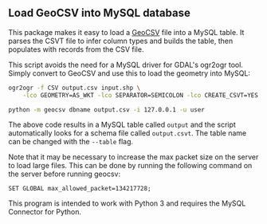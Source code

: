 Load GeoCSV into MySQL database
-------------------------------

This package makes it easy to load a [GeoCSV][geocsv] file into a MySQL
table. It parses the CSVT file to infer column types and builds the table,
then populates with records from the CSV file.

This script avoids the need for a MySQL driver for GDAL's ogr2ogr tool.
Simply convert to GeoCSV and use this to load the geometry into MySQL:

```bash
ogr2ogr -f CSV output.csv input.shp \
    -lco GEOMETRY=AS_WKT -lco SEPARATOR=SEMICOLON -lco CREATE_CSVT=YES

python -m geocsv dbname output.csv -i 127.0.0.1 -u user
```

The above code results in a MySQL table called `output` and the script
automatically looks for a schema file called `output.csvt`. The table name
can be changed with the `--table` flag.

Note that it may be necessary to increase the max packet size on the server
to load large files. This can be done by running the following command on
the server before running geocsv:

    SET GLOBAL max_allowed_packet=134217728;

This program is intended to work with Python 3 and requires the MySQL
Connector for Python.


[geocsv]: https://giswiki.hsr.ch/GeoCSV
